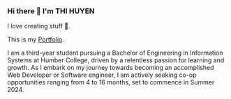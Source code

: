 ### Hi there 👋 I'm THI HUYEN

I love creating stuff 💓.

This is my [Portfolio](https://thihuyen.vercel.app/).

I am a third-year student pursuing a Bachelor of Engineering in Information Systems at Humber College, driven by a relentless passion for learning and growth. As I embark on my journey towards becoming an accomplished Web Developer or Software engineer, I am actively seeking co-op opportunities ranging from 4 to 16 months, set to commence in Summer 2024.
<!--
**Hoanghuyen2k3/Hoanghuyen2k3** is a ✨ _special_ ✨ repository because its `README.md` (this file) appears on your GitHub profile.

Here are some ideas to get you started:

- 🔭 I’m currently working on ...
- 🌱 I’m currently learning ...
- 👯 I’m looking to collaborate on ...
- 🤔 I’m looking for help with ...
- 💬 Ask me about ...
- 📫 How to reach me: ...
- 😄 Pronouns: ...
- ⚡ Fun fact: ...
-->
